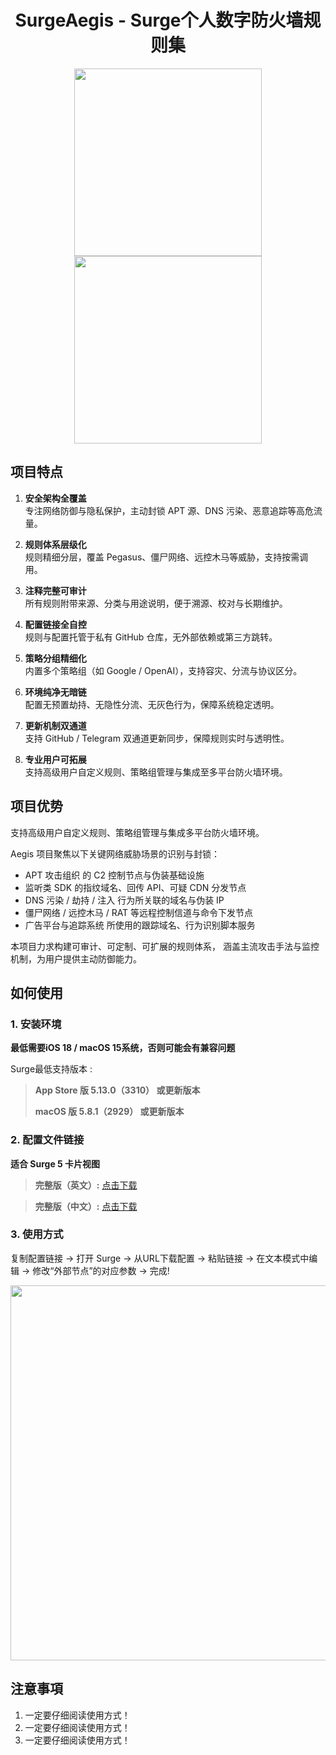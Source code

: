 <h1 align="center">SurgeAegis - Surge个人数字防火墙规则集</h1>

<p align="center">
  <img src="https://raw.githubusercontent.com/Thoseyearsbrian/Aegis/main/SurgeAegis/Icons/Groups/surge-config-import-step-1.png" width="300">
  <img src="https://raw.githubusercontent.com/Thoseyearsbrian/Aegis/main/SurgeAegis/Icons/Groups/surge-config-import-step-2.png" width="300">
</p>

## 项目特点

1. **安全架构全覆盖**  
专注网络防御与隐私保护，主动封锁 APT 源、DNS 污染、恶意追踪等高危流量。

2. **规则体系层级化**  
规则精细分层，覆盖 Pegasus、僵尸网络、远控木马等威胁，支持按需调用。

3. **注释完整可审计**  
所有规则附带来源、分类与用途说明，便于溯源、校对与长期维护。

4. **配置链接全自控**  
规则与配置托管于私有 GitHub 仓库，无外部依赖或第三方跳转。

5. **策略分组精细化**  
内置多个策略组（如 Google / OpenAI），支持容灾、分流与协议区分。

6. **环境纯净无暗链**  
配置无预置劫持、无隐性分流、无灰色行为，保障系统稳定透明。

7. **更新机制双通道**  
支持 GitHub / Telegram 双通道更新同步，保障规则实时与透明性。

8. **专业用户可拓展**  
支持高级用户自定义规则、策略组管理与集成至多平台防火墙环境。

## 项目优势

支持高级用户自定义规则、策略组管理与集成多平台防火墙环境。

Aegis 项目聚焦以下关键网络威胁场景的识别与封锁：

- APT 攻击组织 的 C2 控制节点与伪装基础设施  
- 监听类 SDK 的指纹域名、回传 API、可疑 CDN 分发节点  
- DNS 污染 / 劫持 / 注入 行为所关联的域名与伪装 IP  
- 僵尸网络 / 远控木马 / RAT 等远程控制信道与命令下发节点  
- 广告平台与追踪系统 所使用的跟踪域名、行为识别脚本服务

本项目力求构建可审计、可定制、可扩展的规则体系，  涵盖主流攻击手法与监控机制，为用户提供主动防御能力。

## 如何使用

### 1. 安装环境

**最低需要iOS 18 / macOS 15系统，否则可能会有兼容问题**

Surge最低支持版本 :

>**App Store 版 5.13.0（3310） 或更新版本**
>
>**macOS 版 5.8.1（2929） 或更新版本**
### 2. 配置文件链接

**适合 Surge 5 卡片视图**

> **完整版（英文）:** [点击下载](https://raw.githubusercontent.com/Thoseyearsbrian/Aegis/main/SurgeAegis/config/Spec/SurgeAegis_EN.conf) 

> **完整版（中文）:** [点击下载](https://raw.githubusercontent.com/Thoseyearsbrian/Aegis/main/SurgeAegis/config/Spec/SurgeAegis_CN.conf)

### 3. 使用方式

复制配置链接 -> 打开 Surge -> 从URL下载配置 -> 粘贴链接 -> 在文本模式中编辑 -> 修改“外部节点”的对应参数 -> 完成!

<p align="center">
<img src="https://raw.githubusercontent.com/Thoseyearsbrian/Aegis/main/SurgeAegis/Icons/Groups/surge-config-import-guide-step-by-step.png" width="600"></img>
</p>

## 注意事項

1. 一定要仔细阅读使用方式！
2. 一定要仔细阅读使用方式！
3. 一定要仔细阅读使用方式！

